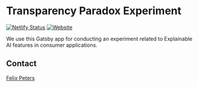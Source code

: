 # Transparency Paradox Experiment

[![Netlify Status](https://api.netlify.com/api/v1/badges/252eab96-0ea8-4646-a263-fd60b108306a/deploy-status)](https://app.netlify.com/sites/intelligent-capital/deploys)
[![Website](https://img.shields.io/badge/Website-Netlify-green)](https://intelligent-capital.netlify.app/)

We use this Gatsby app for conducting an experiment related to Explainable AI features in consumer applications.

## Contact

[Felix Peters](mailto:peters@is.tu-darmstadt.de)
